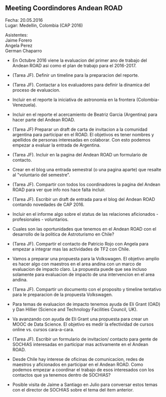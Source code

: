 ## Meeting Coordindores Andean ROAD 

Fecha: 20.05.2016  
Lugar: Medellin, Colombia (CAP 2016)  

Asistentes:   
Jaime Forero  
Angela Perez  
German Chaparro  

* En Octubre 2016 viene la evaluacion del primer ano de trabajo del
  Andean ROAD asi como el plan de trabajo para el 2016-2017.

* (Tarea JF). Definir un timeline para la preparacion del reporte.

* (Tarea JF). Contactar a los evaluadores para definir la dinamica del
  proceso de evaluacion.

* Incluir en el reporte la iniciativa de astronomia en la frontera
  (Colombia-Venezuela). 

* Incluir en el reporte el acercamiento de Beatriz Garcia (Argentina)
  para hacer parte del Andean ROAD.

* (Tarea JF) Preparar un draft de carta de invitacion a la comunidad
  argentina para participar en el ROAD. El objetivos es tener nombres
  y apellidos de personas interesadas en colaborar. Con esto podemos
  empezar a evaluar la entrada de Argentina.

* (Tarea JF). Incluir en la pagina del Andean ROAD un formulario de
  contacto. 

* Crear en el blog una entrada semestral (o una pagina aparte) que
  resalte al "voluntario del semestre". 

* (Tarea JF). Compartir con todos los coordinadores la pagina del
  Andean ROAD para ver que info nos hace falta incluir.

* (Tarea JF). Escribir un draft de entrada para el blog del Andean
  ROAD contando novedades de CAP 2016. 

* Incluir en el informe algo sobre el status de las relaciones
  aficionados - profesionales - voluntarios.

* Cuales son las oportunidades que tenemos en el Andean ROAD con el
  desarrollo de la politica de Astroturismo en Chile?

* (Tarea JF). Compartir el contacto de Patricio Rojo con Angela para
  empezar a integrar mas las actividades de TF2 con Chile.

* Vamos a preparar una propuesta para la Volkswagen. El objetivo
  amplio es hacer algo con maestros en el area andina con un marco de
  evaluacion de impacto claro. La propuesta puede que sea incluso
  solamente para evaluacion de impacto de una intervencion en el area
  andina. 

* (Tarea JF). Compartir un documento con el proposito y timeline
  tentativo para le preparacion de la propuesta Volkswagen.

* Para temas de evaluacion de impacto tenemos ayuda de Eli Grant (OAD)
  y Dan Hillier (Science and Technology Facilities Council, UK).  

* Va avanzando con ayuda de Eli Grant una propuesta para crear un MOOC
  de Data Science. El objetivo es medir la efectividad de cursos online
  vs. cursos cara-a-cara. 

* (Tarea JF). Escribir un formulario de invitacion/ contacto para
  gente de SOCHIAS interesadas en participar mas activamente en el
  Andean ROAD. 

* Desde Chile hay interese de oficinas de comunicacion, redes de
  maestros y aficionados en participar en el Andean ROAD. Como podemos
  empezar a coordinar el trabajo de esos interesados con los contactos
  que ya tenemos dentro de SOCHIAS?

* Posible visita de Jaime a Santiago en Julio para conversar estos
  temas con el director de SOCHIAS sobre el tema del item anterior. 